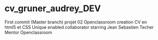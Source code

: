 # cv_gruner_audrey_DEV
First commit (Master branch) projet 02 Openclassroom creation CV en html5 et CSS 
Unique enabled collaborator starring Jean Sebastien Techer Mentor Openclassroom
